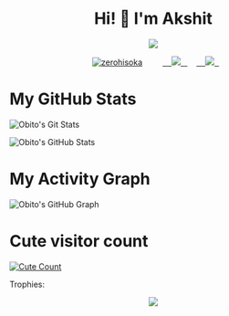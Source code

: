 <h1 align="center">Hi! 👋 I'm Akshit</h1>
</p>
<p align="center">
<img src="https://readme-typing-svg.herokuapp.com?color=1C71FA&width=420&lines=A+Passionate+Developer+From+India%E2%9C%8C%EF%B8%8F;Working+In+Mystic+Network%E2%9D%A4%EF%B8%8F">
</p>
<p align="center">
  <a href="https://t.me/Brokenhero_08"><img src="https://telegra.ph/file/fd9abd410ad541e45082f.jpg" alt="zerohisoka"></a>
  
  
  
  <a href="https://telegram.me/Brokenhero_08">
    <img src="https://img.shields.io/badge/Telegram-grey?style=for-the-badge&logo=telegram"/>
  </a>  
</a>
  <a href="https://github.com/Obito-xt">
    <img src="https://img.shields.io/github/followers/Obito-xt?label=GitHub&logo=github&style=for-the-badge&color=blue"/>
  </a>

# My GitHub Stats

![Obito's Git Stats](https://github-readme-stats.vercel.app/api?username=Obito-xt&include_all_commits=true&count_private=true&theme=tokyonight)

![Obito's GitHub Stats](https://github-readme-streak-stats.herokuapp.com?user=Obito-xt&theme=tokyonight)

# My Activity Graph


![Obito's GitHub Graph](https://activity-graph.herokuapp.com/graph?username=Obito-xt&custom_title=My%20Graph&bg_color=241731&line=f20f80&color=f52f91&point=fdf5ea&hide_border=true&area=false&area_color=fdf5ea)
# Cute visitor count
<a href="https://t.me/Brokenhero_08"><img alt="Cute Count" src="https://count.getloli.com/get/@Obito-xt?theme=rule34" /></a>

Trophies:  
<div align="center"><img src="https://github-profile-trophy.vercel.app/?username=Obito-xt&theme=dracula&count_private=true"></div>
